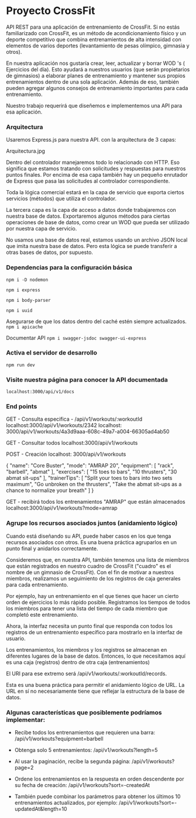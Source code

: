 # Proyecto CrossFit
API REST para una aplicación de entrenamiento de CrossFit. Si no estás familiarizado con CrossFit, es un método de acondicionamiento físico y un deporte competitivo que combina entrenamientos de alta intensidad con elementos de varios deportes (levantamiento de pesas olímpico, gimnasia y otros).

En nuestra aplicación nos gustaría crear, leer, actualizar y borrar WOD 's ( Ejercicios del día). Esto ayudará a nuestros usuarios (que serán propietarios de gimnasios) a elaborar planes de entrenamiento y mantener sus propios entrenamientos dentro de una sola aplicación. Además de eso, también pueden agregar algunos consejos de entrenamiento importantes para cada entrenamiento.

Nuestro trabajo requerirá que diseñemos e implementemos una API para esa aplicación.

### Arquitectura
Usaremos Express.js para nuestra API. con la arquitectura de 3 capas:

Arquitectura.jpg

Dentro del controlador manejaremos todo lo relacionado con HTTP. Eso significa que estamos tratando con solicitudes y respuestas para nuestros puntos finales. Por encima de esa capa también hay un pequeño enrutador de Express que pasa las solicitudes al controlador correspondiente.

Toda la lógica comercial estará en la capa de servicio que exporta ciertos servicios (métodos) que utiliza el controlador.

La tercera capa es la capa de acceso a datos donde trabajaremos con nuestra base de datos. Exportaremos algunos métodos para ciertas operaciones de base de datos, como crear un WOD que pueda ser utilizado por nuestra capa de servicio.

No usamos una base de datos real, estamos usando un archivo JSON local que imita nuestra base de datos. Pero esta lógica se puede transferir a otras bases de datos, por supuesto.

### Dependencias para la configuración básica
```npm i -D nodemon```

```npm i express```

```npm i body-parser```

```npm i uuid```

Asegurarse de que los datos dentro del caché estén siempre actualizados.
```npm i apicache```

Documentar API
```npm i swagger-jsdoc swagger-ui-express```


### Activa el servidor de desarrollo
```npm run dev```

### Visite nuestra página para conocer la API documentada 
```localhost:3000/api/v1/docs```

### End points

GET - Consulta especifica - /api/v1/workouts/:workoutId 
localhost:3000/api/v1/workouts/2342
localhost: 3000/api/v1/workouts/4a3d9aaa-608c-49a7-a004-66305ad4ab50

GET - Consultar todos
localhost:3000/api/v1/workouts

POST - Creación 
localhost: 3000/api/v1/workouts

{
  "name": "Core Buster",
  "mode": "AMRAP 20",
  "equipment": [
    "rack",
    "barbell",
    "abmat"
  ],
  "exercises": [
    "15 toes to bars",
    "10 thrusters",
    "30 abmat sit-ups"
  ],
  "trainerTips": [
    "Split your toes to bars into two sets maximum",
    "Go unbroken on the thrusters",
    "Take the abmat sit-ups as a chance to normalize your breath"
  ]
}

GET - recibirá todos los entrenamientos "AMRAP" que están almacenados
localhost:3000/api/v1/workouts?mode=amrap  

### Agrupe los recursos asociados juntos (anidamiento lógico)
Cuando está diseñando su API, puede haber casos en los que tenga recursos asociados con otros. 
Es una buena práctica agruparlos en un punto final y anidarlos correctamente.

Consideremos que, en nuestra API, también tenemos una lista de miembros que están registrados en 
nuestro cuadro de CrossFit ("cuadro" es el nombre de un gimnasio de CrossFit). 
Con el fin de motivar a nuestros miembros, realizamos un seguimiento de los registros de caja 
generales para cada entrenamiento.

Por ejemplo, hay un entrenamiento en el que tienes que hacer un cierto orden de ejercicios 
lo más rápido posible. 
Registramos los tiempos de todos los miembros para tener una lista del tiempo de cada miembro 
que completó este entrenamiento.

Ahora, la interfaz necesita un punto final que responda con todos los registros de un entrenamiento 
específico para mostrarlo en la interfaz de usuario.

Los entrenamientos, los miembros y los registros se almacenan en diferentes lugares de la base de datos. Entonces, lo que necesitamos aquí es una caja (registros) dentro de otra caja (entrenamientos)

El URI para ese extremo será /api/v1/workouts/:workoutId/records. 

Esta es una buena práctica para permitir el anidamiento lógico de URL. 
La URL en sí no necesariamente tiene que reflejar la estructura de la base de datos.


### Algunas características que posiblemente podríamos implementar:

- Recibe todos los entrenamientos que requieren una barra: 
/api/v1/workouts?equipment=barbell

- Obtenga solo 5 entrenamientos: 
/api/v1/workouts?length=5

- Al usar la paginación, recibe la segunda página: 
/api/v1/workouts?page=2

- Ordene los entrenamientos en la respuesta en orden descendente por su fecha de creación: 
/api/v1/workouts?sort=-createdAt

- También puede combinar los parámetros para obtener los últimos 10 entrenamientos actualizados, por ejemplo: 
/api/v1/workouts?sort=-updatedAt&length=10